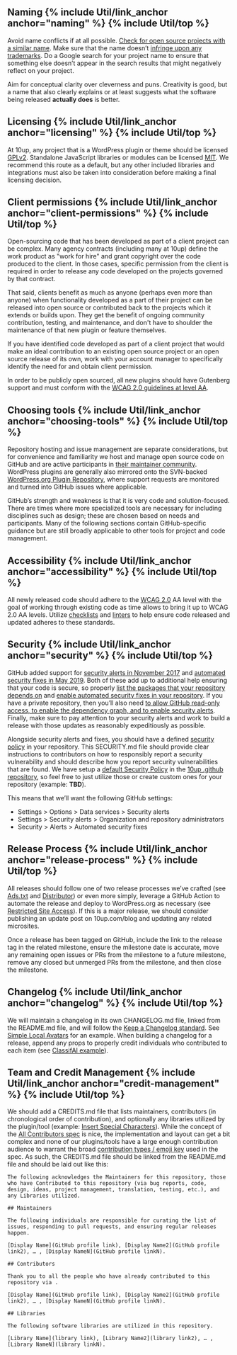 <h2 id="naming" class="anchor-heading">Naming {% include Util/link_anchor anchor="naming" %} {% include Util/top %}</h2>

Avoid name conflicts if at all possible.  [Check for open source projects with a similar name](http://ivantomic.com/projects/ospnc/).  Make sure that the name doesn’t [infringe upon any trademarks](http://www.wipo.int/branddb/en/).  Do a Google search for your project name to ensure that something else doesn’t appear in the search results that might negatively reflect on your project.

Aim for conceptual clarity over cleverness and puns. Creativity is good, but a name that also clearly explains or at least suggests what the software being released **actually does** is better.

<h2 id="licensing" class="anchor-heading">Licensing {% include Util/link_anchor anchor="licensing" %} {% include Util/top %}</h2>

At 10up, any project that is a WordPress plugin or theme should be licensed [GPLv2](https://opensource.org/licenses/GPL-2.0).  Standalone JavaScript libraries or modules can be licensed [MIT](https://opensource.org/licenses/MIT).  We recommend this route as a default, but any other included libraries and integrations must also be taken into consideration before making a final licensing decision.

<h2 id="client-permissions" class="anchor-heading">Client permissions {% include Util/link_anchor anchor="client-permissions" %} {% include Util/top %}</h2>

Open-sourcing code that has been developed as part of a client project can be complex. Many agency contracts (including many at 10up) define the work product as "work for hire" and grant copyright over the code produced to the client. In those cases, specific permission from the client is required in order to release any code developed on the projects governed by that contract. 

That said, clients benefit as much as anyone (perhaps even more than anyone) when functionality developed as a part of their project can be released into open source or contributed back to the projects which it extends or builds upon. They get the benefit of ongoing community contribution, testing, and maintenance, and don't have to shoulder the maintenance of that new plugin or feature themselves.

If you have identified code developed as part of a client project that would make an ideal contribution to an existing open source project or an open source release of its own, work with your account manager to specifically identify the need for and obtain client permission.

In order to be publicly open sourced, all new plugins should have Gutenberg support and must conform with the [WCAG 2.0 guidelines at level AA](https://www.w3.org/TR/WCAG20/).

<h2 id="choosing-tools" class="anchor-heading">Choosing tools {% include Util/link_anchor anchor="choosing-tools" %} {% include Util/top %}</h2>

Repository hosting and issue management are separate considerations, but for convenience and familiarity we host and manage open source code on GitHub and are active participants in [their maintainer community](https://github.com/maintainers/welcome). WordPress plugins are generally also mirrored onto the SVN-backed [WordPress.org Plugin Repository](https://wordpress.org/plugins), where support requests are monitored and turned into GitHub issues where applicable.

GitHub’s strength and weakness is that it is very code and solution-focused. There are times where more specialized tools are necessary for including disciplines such as design; these are chosen based on needs and participants. Many of the following sections contain GitHub-specific guidance but are still broadly applicable to other tools for project and code management.

<h2 id="accessibility" class="anchor-heading">Accessibility {% include Util/link_anchor anchor="accessibility" %} {% include Util/top %}</h2>

All newly released code should adhere to the [WCAG 2.0](https://www.w3.org/TR/WCAG20/) AA level with the goal of working through existing code as time allows to bring it up to WCAG 2.0 AA levels.  Utilize [checklists](https://www.wuhcag.com/wcag-checklist/) and [linters](https://pa11y.org/) to help ensure code released and updated adheres to these standards.

<h2 id="security" class="anchor-heading">Security {% include Util/link_anchor anchor="security" %} {% include Util/top %}</h2>

GitHub added support for [security alerts in November 2017](https://github.blog/2017-11-16-introducing-security-alerts-on-github/) and [automated security fixes in May 2019](https://github.blog/2019-05-23-introducing-new-ways-to-keep-your-code-secure/#automated-security-fixes-with-dependabot).  Both of these add up to additional help ensuring that your code is secure, so properly [list the packages that your repository depends on](https://help.github.com/en/articles/listing-the-packages-that-a-repository-depends-on) and [enable automated security fixes in your repository](https://help.github.com/en/articles/configuring-automated-security-fixes#managing-automated-security-fixes-for-your-repository).  If you have a private repository, then you’ll also need [to allow GitHub read-only access, to enable the dependency graph, and to enable security alerts](https://help.github.com/en/articles/opting-into-or-out-of-data-use-for-your-private-repository#opting-into-data-use-for-your-private-repository).  Finally, make sure to pay attention to your security alerts and work to build a release with those updates as reasonably expeditiously as possible.

Alongside security alerts and fixes, you should have a defined [security policy](https://help.github.com/en/articles/adding-a-security-policy-to-your-repository) in your repository.  This SECURITY.md file should provide clear instructions to contributors on how to responsibly report a security vulnerability and should describe how you report security vulnerabilities that are found.  We have setup a [default Security Policy](https://github.com/10up/.github/blob/master/SECURITY.md) in the [10up .github repository](https://github.com/10up/.github), so feel free to just utilize those or create custom ones for your repository (example: **TBD**).

This means that we’ll want the following GitHub settings:
- Settings > Options > Data services > Security alerts
- Settings > Security alerts > Organization and repository administrators
- Security > Alerts > Automated security fixes

<h2 id="release-process" class="anchor-heading">Release Process {% include Util/link_anchor anchor="release-process" %} {% include Util/top %}</h2>

All releases should follow one of two release processes we’ve crafted (see [Ads.txt](https://github.com/10up/ads-txt/blob/develop/CONTRIBUTING.md#release-instructions) and [Distributor](https://github.com/10up/distributor/blob/develop/CONTRIBUTING.md#release-instructions)) or even more simply, leverage a GitHub Action to automate the release and deploy to WordPress.org as necessary (see [Restricted Site Access](https://github.com/10up/restricted-site-access/blob/develop/.github/main.workflow)).  If this is a major release, we should consider publishing an update post on 10up.com/blog and updating any related microsites.

Once a release has been tagged on GitHub, include the link to the release tag in the related milestone, ensure the milestone date is accurate, move any remaining open issues or PRs from the milestone to a future milestone, remove any closed but unmerged PRs from the milestone, and then close the milestone.

<h2 id="changelog" class="anchor-heading">Changelog {% include Util/link_anchor anchor="changelog" %} {% include Util/top %}</h2>

We will maintain a changelog in its own CHANGELOG.md file, linked from the README.md file, and will follow the [Keep a Changelog standard](https://keepachangelog.com/en/1.0.0/).  See [Simple Local Avatars](https://github.com/10up/simple-local-avatars/blob/develop/CHANGELOG.md) for an example.  When building a changelog for a release, append any props to properly credit individuals who contributed to each item (see [ClassifAI example](https://github.com/10up/classifai/blob/develop/CHANGELOG.md#140---2019-09-26)).

<h2 id="credit-management" class="anchor-heading">Team and Credit Management {% include Util/link_anchor anchor="credit-management" %} {% include Util/top %}</h2>

We should add a CREDITS.md file that lists maintainers, contributors (in chronological order of contribution), and optionally any libraries utilized by the plugin/tool (example: [Insert Special Characters](https://github.com/10up/insert-special-characters/blob/develop/CREDITS.md)).  While the concept of the [All Contributors spec](https://github.com/all-contributors/all-contributors) is nice, the implementation and layout can get a bit complex and none of our plugins/tools have a large enough contribution audience to warrant the broad [contribution types / emoji key](https://allcontributors.org/docs/en/emoji-key) used in the spec.  As such, the CREDITS.md file should be linked from the README.md file and should be laid out like this:

`The following acknowledges the Maintainers for this repository, those who have Contributed to this repository (via bug reports, code, design, ideas, project management, translation, testing, etc.), and any Libraries utilized.`

`## Maintainers`

`The following individuals are responsible for curating the list of issues, responding to pull requests, and ensuring regular releases happen.`

`[Display Name](GitHub profile link), [Display Name2](GitHub profile link2), … , [Display NameN](GitHub profile linkN).`

`## Contributors`

`Thank you to all the people who have already contributed to this repository via .`

`[Display Name](GitHub profile link), [Display Name2](GitHub profile link2), … , [Display NameN](GitHub profile linkN).`

`## Libraries`

`The following software libraries are utilized in this repository.`

`[Library Name](library link), [Library Name2](library link2), … , [Library NameN](library linkN).`
